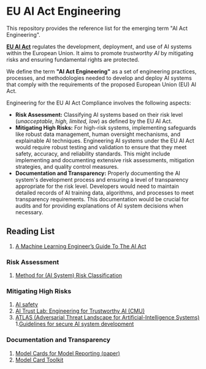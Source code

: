 # EU AI Act Engineering

This repository provides the reference list for the emerging term "AI Act Engineering". 

**[EU AI Act](https://artificialintelligenceact.eu/)** regulates the development, deployment, and use of AI systems within the European Union. It aims to promote *trustworthy AI* by mitigating risks and ensuring fundamental rights are protected.

We define the term **"AI Act Engineering"** as a set of engineering practices, processes, and methodologies needed to develop and deploy AI systems that comply with the requirements of the proposed European Union (EU) AI Act.

Engineering for the EU AI Act Compliance involves the following aspects:

 - **Risk Assessment:** Classifying AI systems based on their risk level (*unacceptable, high, limited, low*) as defined by the EU AI Act.
 - **Mitigating High Risks:** For high-risk systems, implementing safeguards like robust data management, human oversight mechanisms, and explainable AI techniques. Engineering AI systems under the EU AI Act would require robust testing and validation to ensure that they meet safety, accuracy, and reliability standards. This might include implementing and documenting extensive risk assessments, mitigation strategies, and quality control measures.
 - **Documentation and Transparency:** Properly documenting the AI system's development process and ensuring a level of transparency appropriate for the risk level. Developers would need to maintain detailed records of AI training data, algorithms, and processes to meet transparency requirements. This documentation would be crucial for audits and for providing explanations of AI system decisions when necessary.

## Reading List
1. [A Machine Learning Engineer’s Guide To The AI Act](https://www.forbes.com/sites/forbeseq/2023/06/15/a-machine-learning-engineers-guide-to-the-ai-act/)

### Risk Assessment

1. [Method for (AI System) Risk Classification](https://miro.com/app/board/uXjVOz16ydQ=/)

### Mitigating High Risks

1. [AI safety](https://github.com/elicit/machine-learning-list?tab=readme-ov-file#ai-safety)
1. [AI Trust Lab: Engineering for Trustworthy AI (CMU)](https://www.sei.cmu.edu/our-work/projects/display.cfm?customel_datapageid_4050=197910)
1. [ATLAS (Adversarial Threat Landscape for Artificial-Intelligence Systems)](https://atlas.mitre.org/)
1.[Guidelines for secure AI system development](https://www.ncsc.govt.nz/assets/Uploads/Guidelines-for-secure-AI-system-development-v2.pdf)

### Documentation and Transparency

1. [Model Cards for Model Reporting (paper)](https://arxiv.org/pdf/1810.03993.pdf)
1. [Model Card Toolkit](https://github.com/tensorflow/model-card-toolkit)


